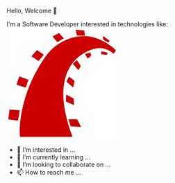 
Hello, Welcome :metal:

I'm a Software Developer interested in technologies like:
![Rails](https://github.com/devicons/devicon/blob/master/icons/rails/rails-plain.svg)
 - 👀 I’m interested in ...
- 🌱 I’m currently learning ...
- 💞️ I’m looking to collaborate on ...
- 📫 How to reach me ...

<!---
circoatomico/circoatomico is a ✨ special ✨ repository because its `README.md` (this file) appears on your GitHub profile.
You can click the Preview link to take a look at your changes.
--->
